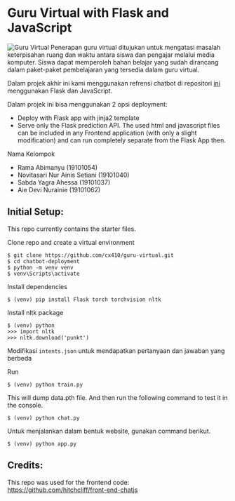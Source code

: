 # Guru Virtual with Flask and JavaScript
![Guru Virtual](https://i.ibb.co/ZNY7C2g/image-2022-06-16-19-50-36.png)
Penerapan guru virtual ditujukan untuk mengatasi masalah keterpisahan ruang dan waktu antara siswa dan pengajar melalui media komputer. Siswa dapat memperoleh bahan belajar yang sudah dirancang dalam paket-paket pembelajaran yang tersedia dalam guru virtual.

Dalam projek akhir ini kami menggunakan refrensi chatbot di repositori [ini](https://github.com/python-engineer/pytorch-chatbot) menggunakan Flask dan JavaScript.

Dalam projek ini bisa menggunakan 2 opsi deployment:
- Deploy with Flask app with jinja2 template
- Serve only the Flask prediction API. The used html and javascript files can be included in any Frontend application (with only a slight modification) and can run completely separate from the Flask App then.

Nama Kelompok
- Rama Abimanyu                 (19101054)
- Novitasari Nur Ainis Setiani  (19101040)
- Sabda Yagra Ahessa            (19101037)
- Aie Devi Nurainie             (19101062)

## Initial Setup:
This repo currently contains the starter files.

Clone repo and create a virtual environment
```
$ git clone https://github.com/cx410/guru-virtual.git
$ cd chatbot-deployment
$ python -m venv venv
$ venv\Scripts\activate
```
Install dependencies
```
$ (venv) pip install Flask torch torchvision nltk
```
Install nltk package
```
$ (venv) python
>>> import nltk
>>> nltk.download('punkt')
```
Modifikasi `intents.json` untuk mendapatkan pertanyaan dan jawaban yang berbeda

Run
```
$ (venv) python train.py
```
This will dump data.pth file. And then run
the following command to test it in the console.
```
$ (venv) python chat.py
```
Untuk menjalankan dalam bentuk website, gunakan command berikut.
```
$ (venv) python app.py
```

## Credits:
This repo was used for the frontend code:
https://github.com/hitchcliff/front-end-chatjs
